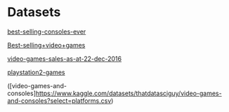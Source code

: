 # Datasets

[best-selling-consoles-ever](https://www.kaggle.com/datasets/themrityunjaypathak/best-selling-consoles-ever)

[Best-selling+video+games](https://www.kaggle.com/datasets/panoskalsos/bestselling-video-games?select=Best-selling+video+games.xlsx)

[video-games-sales-as-at-22-dec-2016](https://www.kaggle.com/datasets/xtyscut/video-games-sales-as-at-22-dec-2016csv)

[playstation2-games](https://www.kaggle.com/datasets/japandata509/playstation2-games)

([video-games-and-consoles]https://www.kaggle.com/datasets/thatdatasciguy/video-games-and-consoles?select=platforms.csv)
